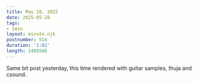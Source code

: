 ```yaml
---
title: May 28, 2025
date: 2025-05-28
tags:
- 1min
layout: minute.njk
postnumber: 514
duration: '1:02'
length: 2480586
---
```

Same bit post yesterday, this time rendered with guitar samples, thuja and csound. 